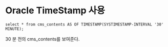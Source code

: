 # Oracle TimeStamp 사용



`select * from cms_contents AS OF TIMESTAMP(SYSTIMESTAMP-INTERVAL '30' MINUTE);`

30 분 전의 cms_contents를 보여준다.

